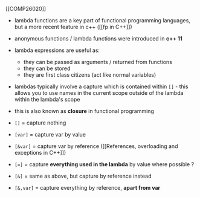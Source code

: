 [[COMP26020]]

- lambda functions are a key part of functional programming languages, but a more recent feature in c++ ([[fp in C++]])

- anonymous functions / lambda functions were introduced in **c++ 11**
- lambda expressions are useful as:
	- they can be passed as arguments / returned from functions
	- they can be stored
	- they are first class citizens (act like normal variables)

- lambdas typically involve a capture which is contained within `[]` - this allows you to use names in the current scope outside of the lambda within the lambda's scope
- this is also known as **closure** in functional programming

- `[]` = capture nothing
- `[var]` = capture var by value
- `[&var]` = capture var by reference ([[References, overloading and exceptions in C++]])
- `[=]` = capture **everything used in the lambda** by value where possible ?
- `[&]` = same as above, but capture by reference instead
- `[&,var]` = capture everything by reference, **apart from var**